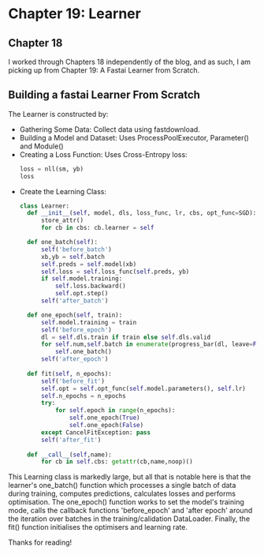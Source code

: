 # Chapter 19: Learner

## Chapter 18
I worked through Chapters 18 independently of the blog, and as such, I am picking up from Chapter 19: A Fastai Learner from Scratch.

## Building a fastai Learner From Scratch
The Learner is constructed by:
- Gathering Some Data: Collect data using fastdownload.
- Building a Model and Dataset: Uses ProcessPoolExecutor, Parameter() and Module()
- Creating a Loss Function: Uses Cross-Entropy loss:
  ```python
  loss = nll(sm, yb)
  loss
  ```
- Create the Learning Class:
  ```python
  class Learner:
    def __init__(self, model, dls, loss_func, lr, cbs, opt_func=SGD):
        store_attr()
        for cb in cbs: cb.learner = self

    def one_batch(self):
        self('before_batch')
        xb,yb = self.batch
        self.preds = self.model(xb)
        self.loss = self.loss_func(self.preds, yb)
        if self.model.training:
            self.loss.backward()
            self.opt.step()
        self('after_batch')

    def one_epoch(self, train):
        self.model.training = train
        self('before_epoch')
        dl = self.dls.train if train else self.dls.valid
        for self.num,self.batch in enumerate(progress_bar(dl, leave=False)):
            self.one_batch()
        self('after_epoch')
    
    def fit(self, n_epochs):
        self('before_fit')
        self.opt = self.opt_func(self.model.parameters(), self.lr)
        self.n_epochs = n_epochs
        try:
            for self.epoch in range(n_epochs):
                self.one_epoch(True)
                self.one_epoch(False)
        except CancelFitException: pass
        self('after_fit')
        
    def __call__(self,name):
        for cb in self.cbs: getattr(cb,name,noop)()
  ```
This Learning class is markedly large, but all that is notable here is that the learner's one_batch() function which processes a single batch of data during training, computes predictions, calculates losses and performs optimisation. The one_epoch() function works to set the model's training mode, calls the callback functions 'before_epoch' and 'after epoch' around the iteration over batches in the training/calidation DataLoader. Finally, the fit() function initialises the optimisers and learning rate.

Thanks for reading!
